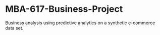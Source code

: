 # MBA-617-Business-Project
Business analysis using predictive analytics on a synthetic e-commerce data set. 
